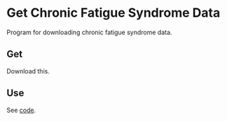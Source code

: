 # Get Chronic Fatigue Syndrome Data

Program for downloading chronic fatigue syndrome data.

## Get

Download this.

## Use

See [code](code).
